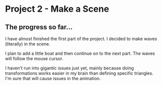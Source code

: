 # Project 2 - Make a Scene

## The progress so far...
I have almost finished the first part of the project. I decided to make waves (literally) in the scene.

I plan to add a little boat and then continue on to the next part. The waves will follow the mouse cursor.

I haven't run into gigantic issues just yet, mainly because doing transformations works easier in my brain than defining specific triangles. I'm sure that will cause issues in the animation.